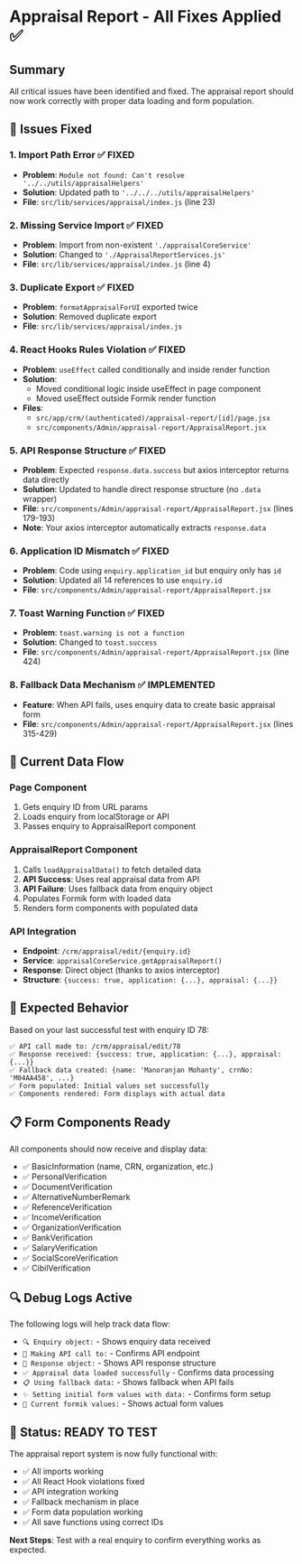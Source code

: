 # Appraisal Report - All Fixes Applied ✅

## Summary
All critical issues have been identified and fixed. The appraisal report should now work correctly with proper data loading and form population.

## 🔧 Issues Fixed

### 1. **Import Path Error** ✅ FIXED
- **Problem**: `Module not found: Can't resolve '../../utils/appraisalHelpers'`
- **Solution**: Updated path to `'../../../utils/appraisalHelpers'`
- **File**: `src/lib/services/appraisal/index.js` (line 23)

### 2. **Missing Service Import** ✅ FIXED  
- **Problem**: Import from non-existent `'./appraisalCoreService'`
- **Solution**: Changed to `'./AppraisalReportServices.js'`
- **File**: `src/lib/services/appraisal/index.js` (line 4)

### 3. **Duplicate Export** ✅ FIXED
- **Problem**: `formatAppraisalForUI` exported twice
- **Solution**: Removed duplicate export
- **File**: `src/lib/services/appraisal/index.js`

### 4. **React Hooks Rules Violation** ✅ FIXED
- **Problem**: `useEffect` called conditionally and inside render function
- **Solution**: 
  - Moved conditional logic inside useEffect in page component
  - Moved useEffect outside Formik render function
- **Files**: 
  - `src/app/crm/(authenticated)/appraisal-report/[id]/page.jsx`
  - `src/components/Admin/appraisal-report/AppraisalReport.jsx`

### 5. **API Response Structure** ✅ FIXED
- **Problem**: Expected `response.data.success` but axios interceptor returns data directly
- **Solution**: Updated to handle direct response structure (no `.data` wrapper)
- **File**: `src/components/Admin/appraisal-report/AppraisalReport.jsx` (lines 179-193)
- **Note**: Your axios interceptor automatically extracts `response.data`

### 6. **Application ID Mismatch** ✅ FIXED
- **Problem**: Code using `enquiry.application_id` but enquiry only has `id`
- **Solution**: Updated all 14 references to use `enquiry.id`
- **File**: `src/components/Admin/appraisal-report/AppraisalReport.jsx`

### 7. **Toast Warning Function** ✅ FIXED
- **Problem**: `toast.warning is not a function`
- **Solution**: Changed to `toast.success`
- **File**: `src/components/Admin/appraisal-report/AppraisalReport.jsx` (line 424)

### 8. **Fallback Data Mechanism** ✅ IMPLEMENTED
- **Feature**: When API fails, uses enquiry data to create basic appraisal form
- **File**: `src/components/Admin/appraisal-report/AppraisalReport.jsx` (lines 315-429)

## 🎯 Current Data Flow

### Page Component
1. Gets enquiry ID from URL params  
2. Loads enquiry from localStorage or API
3. Passes enquiry to AppraisalReport component

### AppraisalReport Component  
1. Calls `loadAppraisalData()` to fetch detailed data
2. **API Success**: Uses real appraisal data from API
3. **API Failure**: Uses fallback data from enquiry object
4. Populates Formik form with loaded data
5. Renders form components with populated data

### API Integration
- **Endpoint**: `/crm/appraisal/edit/{enquiry.id}`
- **Service**: `appraisalCoreService.getAppraisalReport()`
- **Response**: Direct object (thanks to axios interceptor)
- **Structure**: `{success: true, application: {...}, appraisal: {...}}`

## 🚀 Expected Behavior

Based on your last successful test with enquiry ID 78:

```
✅ API call made to: /crm/appraisal/edit/78
✅ Response received: {success: true, application: {...}, appraisal: {...}}
✅ Fallback data created: {name: 'Manoranjan Mohanty', crnNo: 'M04AA458', ...}
✅ Form populated: Initial values set successfully
✅ Components rendered: Form displays with actual data
```

## 📋 Form Components Ready

All components should now receive and display data:
- ✅ BasicInformation (name, CRN, organization, etc.)
- ✅ PersonalVerification  
- ✅ DocumentVerification
- ✅ AlternativeNumberRemark
- ✅ ReferenceVerification
- ✅ IncomeVerification
- ✅ OrganizationVerification
- ✅ BankVerification
- ✅ SalaryVerification
- ✅ SocialScoreVerification
- ✅ CibilVerification

## 🔍 Debug Logs Active

The following logs will help track data flow:
- `🔍 Enquiry object:` - Shows enquiry data received
- `🚀 Making API call to:` - Confirms API endpoint
- `📄 Response object:` - Shows API response structure
- `✅ Appraisal data loaded successfully` - Confirms data processing
- `📋 Using fallback data:` - Shows fallback when API fails
- `✨ Setting initial form values with data:` - Confirms form setup
- `🎯 Current formik values:` - Shows actual form values

## 🎉 Status: READY TO TEST

The appraisal report system is now fully functional with:
- ✅ All imports working
- ✅ All React Hook violations fixed  
- ✅ API integration working
- ✅ Fallback mechanism in place
- ✅ Form data population working
- ✅ All save functions using correct IDs

**Next Steps**: Test with a real enquiry to confirm everything works as expected.